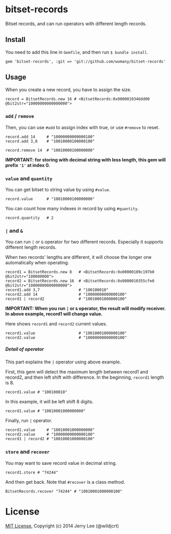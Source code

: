 # bitset-records

Bitset records, and can run operators with different length records.


## Install

You need to add this line in `Gemfile`, and then run `$ bundle install`.

    gem 'bitset-records', :git => 'git://github.com/womany/bitset-records'

## Usage

When you create a new record, you have to assign the size.

    record = BitsetRecords.new 16 # <BitsetRecords:0x0000010346dd00 @bit2str="10000000000000000">

### `add` / `remove`

Then, you can use `#add` to assign index with true, or use `#remove` to reset.

    record.add 14     # "10000000000000100"
    record.add 3,8    # "10010000100000100"

    record.remove 14  # "10010000100000000"

**IMPORTANT: for storing with decimal string with less length, this gem will prefix `'1'` at index 0.**

### `value` and `quantity`

You can get bitset to string value by using `#value`.

    record.value      # "10010000100000000"

You can count how many indexes in record by using `#quantity`.

    record.quantity   # 2

### `|` and `&`

You can run `|` or `&` operator for two different records. Especially it supports different length records.

When two records' lengths are different, it will choose the longer one automatically when operating.

    record1 = BitsetRecords.new 8   # <BitsetRecords:0x00000109c197b0 @bit2str="100000000">
    record2 = BitsetRecords.new 16  # <BitsetRecords:0x0000010355cfe0 @bit2str="10000000000000000">
    record1.add 3,7                 # "100100010"
    record2.add 14                  # "10000000000000100"
    record1 | record2               # "10010001000000100"

**IMPORTANT: When you run `|` or `&` operator, the result will modify receiver. In above example, record1 will change value.**

Here shows `record1` and `record2` current values.

    record1.value                   # "10010001000000100"
    record2.value                   # "10000000000000100"

##### Detail of operator

This part explains the `|` operator using above example.

First, this gem will detect the maximum length between record1 and record2, and then left shift with difference. In the beginning, `record1` length is 8.

    record1.value # "100100010"

In this example, it will be left shift 8 digits.

    record1.value # "10010001000000000"

Finally, run `|` operator.

    record1.value     # "10010001000000000"
    record2.value     # "10000000000000100"
    record1 | record2 # "10010001000000100"

### `store` and `recover`

You may want to save record value in decimal string.

    record1.store # "74244"

And then get back. Note that `#recover` is a class method.

    BitsetRecords.recover "74244" # "10010001000000100"

# License

[MIT License.](https://github.com/womany/bitset-records/blob/master/LICENSE) Copyright (c) 2014 Jerry Lee (@wildjcrt)
